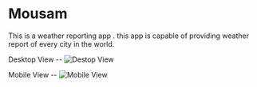 # Mousam
This is a weather reporting app . this app is capable of providing weather report of every city in the world.

Desktop View --
![Destop View](views/destop.png)

Mobile View --
![Mobile View](views/mobile.png)
